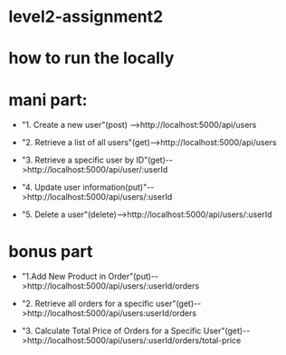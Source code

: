# level2-assignment2

# how to run the locally

# mani part:

- "1. Create a new user"(post) -->http://localhost:5000/api/users

- "2. Retrieve a list of all users"(get)-->http://localhost:5000/api/users

- "3. Retrieve a specific user by ID"(get)-->http://localhost:5000/api/user/:userId

- "4. Update user information(put)"-->http://localhost:5000/api/users/:userId

- "5. Delete a user"(delete)-->http://localhost:5000/api/users/:userId

# bonus part

- "1.Add New Product in Order"(put)-->http://localhost:5000/api/users/:userId/orders

- "2. Retrieve all orders for a specific user"(get)-->http://localhost:5000/api/users:userId/orders

- "3. Calculate Total Price of Orders for a Specific User"(get)-->http://localhost:5000/api/users/:userId/orders/total-price
